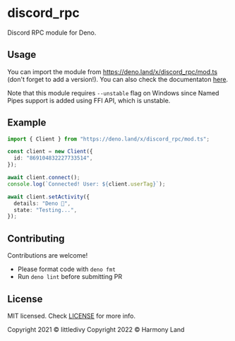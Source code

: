 # discord_rpc

Discord RPC module for Deno.

## Usage

You can import the module from https://deno.land/x/discord_rpc/mod.ts (don't
forget to add a version!). You can also check the documentaton 
[here](https://doc.deno.land/https://deno.land/x/discord_rpc/mod.ts).

Note that this module requires `--unstable` flag on Windows since Named Pipes
support is added using FFI API, which is unstable.

## Example

```typescript
import { Client } from "https://deno.land/x/discord_rpc/mod.ts";

const client = new Client({
  id: "869104832227733514",
});

await client.connect();
console.log(`Connected! User: ${client.userTag}`);

await client.setActivity({
  details: "Deno 🦕",
  state: "Testing...",
});
```

## Contributing

Contributions are welcome!

- Please format code with `deno fmt`
- Run `deno lint` before submitting PR

## License

MIT licensed. Check [LICENSE](./LICENSE) for more info.

Copyright 2021 © littledivy
Copyright 2022 © Harmony Land
